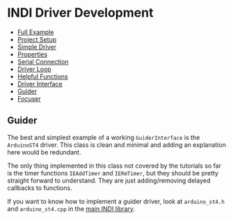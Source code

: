 # INDI Driver Development

* [Full Example](https://github.com/rickbassham/indi-dev-tutorials/tree/main/drivers/indi_mycustomdriver)
* [Project Setup](00-project-setup.md)
* [Simple Driver](01-simple.md)
* [Properties](02-properties.md)
* [Serial Connection](03-serialconnection.md)
* [Driver Loop](04-loops.md)
* [Helpful Functions](05-helpful-functions.md)
* [Driver Interface](06-driver-interface.md)
* [Guider](07-guider.md)
* [Focuser](08-focuser.md)

## Guider

The best and simplest example of a working `GuiderInterface` is the `ArduinoST4` driver.
This class is clean and minimal and adding an explanation here would be redundant.

The only thing implemented in this class not covered by the tutorials so far is the
timer functions `IEAddTimer` and `IERmTimer`, but they should be pretty straight forward
to understand. They are just adding/removing delayed callbacks to functions.

If you want to know how to implement a guider driver, look at `arduino_st4.h` and
`arduino_st4.cpp` in the [main INDI library](https://github.com/indilib/indi).
